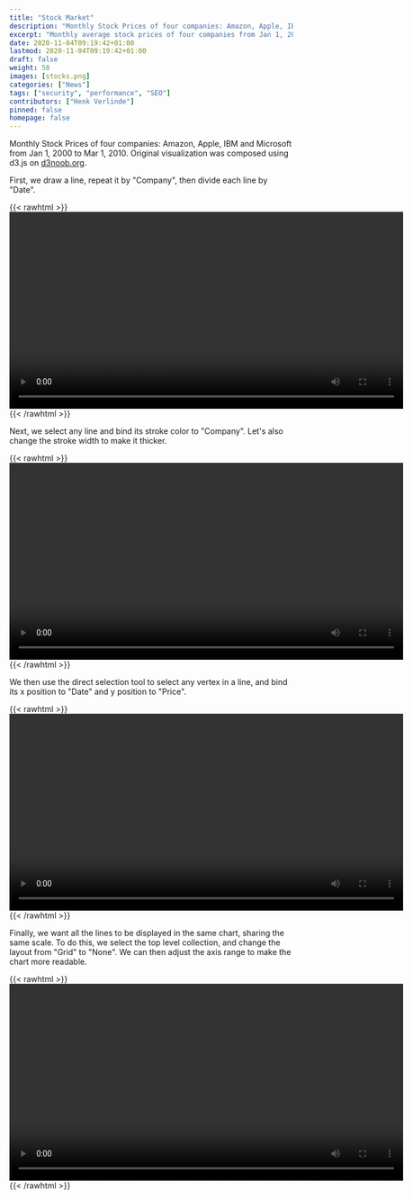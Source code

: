 ```yaml
---
title: "Stock Market"
description: "Monthly Stock Prices of four companies: Amazon, Apple, IBM and Microsoft from Jan 1, 2000 to Mar 1, 2010. Original visualization was composed using d3.js on d3noob.org"
excerpt: "Monthly average stock prices of four companies from Jan 1, 2000 to Mar 1, 2010."
date: 2020-11-04T09:19:42+01:00
lastmod: 2020-11-04T09:19:42+01:00
draft: false
weight: 50
images: [stocks.png]
categories: ["News"]
tags: ["security", "performance", "SEO"]
contributors: ["Henk Verlinde"]
pinned: false
homepage: false
---
```

Monthly Stock Prices of four companies: Amazon, Apple, IBM and Microsoft from Jan 1, 2000 to Mar 1, 2010. Original visualization was composed using d3.js on [d3noob.org](https://bl.ocks.org/d3noob/08af723fe615c08f9536f656b55755b4).

First, we draw a line, repeat it by "Company", then divide each line by "Date". 

{{< rawhtml >}} 
<video width=700px class="tutorial-video" controls>
    <source src="/videos/gallery/stocks-1.mov" type="video/mp4">
    Your browser does not support the video tag.  
</video>
{{< /rawhtml >}}

Next, we select any line and bind its stroke color to "Company". Let's also change the stroke width to make it thicker.

{{< rawhtml >}} 
<video width=700px class="tutorial-video" controls>
    <source src="/videos/gallery/stocks-2.mov" type="video/mp4">
    Your browser does not support the video tag.  
</video>
{{< /rawhtml >}}

We then use the direct selection tool to select any vertex in a line, and bind its x position to "Date" and y position to "Price".


{{< rawhtml >}} 
<video width=700px class="tutorial-video" controls>
    <source src="/videos/gallery/stocks-3.mov" type="video/mp4">
    Your browser does not support the video tag.  
</video>
{{< /rawhtml >}}

Finally, we want all the lines to be displayed in the same chart, sharing the same scale. To do this, we select the top level collection, and change the layout from "Grid" to "None". We can then adjust the axis range to make the chart more readable.

{{< rawhtml >}} 
<video width=700px class="tutorial-video" controls>
    <source src="/videos/gallery/stocks-4.mov" type="video/mp4">
    Your browser does not support the video tag.  
</video>
{{< /rawhtml >}}